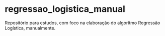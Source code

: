 # regressao_logistica_manual
Repositório para estudos, com foco na elaboração do algorítmo Regressão Logística, manualmente.
